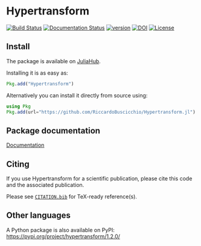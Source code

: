 # Hypertransform 
[![Build Status](https://github.com/RiccardoBuscicchio/Hypertransform.jl/actions/workflows/CI.yml/badge.svg?branch=main)](https://github.com/RiccardoBuscicchio/Hypertransform.jl/actions/workflows/CI.yml?query=branch%3Amain)
[![Documentation Status](https://github.com/RiccardoBuscicchio/Hypertransform.jl/actions/workflows/Docs.yml/badge.svg)](https://RiccardoBuscicchio.github.io/Hypertransform.jl/)
[![version](https://juliahub.com/docs/General/Hypertransform/stable/version.svg)](https://juliahub.com/ui/Packages/General/Hypertransform)
[![DOI](https://zenodo.org/badge/DOI/10.5281/zenodo.16788553.svg)](https://doi.org/10.5281/zenodo.16788553)
[![License](https://img.shields.io/github/license/RiccardoBuscicchio/Hypertransform.jl)](https://github.com/RiccardoBuscicchio/Hypertransform.jl/blob/main/LICENSE)


## Install 
The package is available on [JuliaHub](https://juliahub.com/ui/Packages/General/Hypertransform).

Installing it is as easy as:
```julia
Pkg.add("Hypertransform")
```

Alternatively you can install it directly from source using:
```julia
using Pkg
Pkg.add(url="https://github.com/RiccardoBuscicchio/Hypertransform.jl")
```
## Package documentation
[Documentation](https://RiccardoBuscicchio.github.io/Hypertransform.jl/)

## Citing
If you use Hypertransform for a scientific publication, please cite this code and the associated publication.

Please see [`CITATION.bib`](https://github.com/RiccardoBuscicchio/Hypertransform.jl/blob/main/CITATION.bib) for TeX-ready reference(s).

## Other languages
A Python package is also available on PyPI:
https://pypi.org/project/hypertransform/1.2.0/

